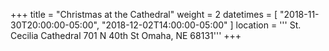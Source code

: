 +++
title = "Christmas at the Cathedral"
weight = 2
datetimes = [ "2018-11-30T20:00:00-05:00", "2018-12-02T14:00:00-05:00" ]
location = '''
St. Cecilia Cathedral
701 N 40th St
Omaha, NE 68131'''
+++
